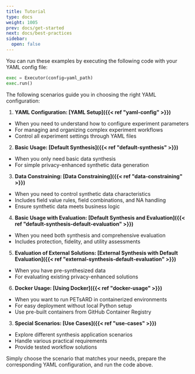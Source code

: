 ```yaml
---
title: Tutorial
type: docs
weight: 1005
prev: docs/get-started
next: docs/best-practices
sidebar:
  open: false
---
```



You can run these examples by executing the following code with your YAML config file:

```python
exec = Executor(config=yaml_path)
exec.run()
```

The following scenarios guide you in choosing the right YAML configuration:

1. **YAML Configuration: [YAML Setup]({{< ref "yaml-config" >}})**

  - When you need to understand how to configure experiment parameters
  - For managing and organizing complex experiment workflows
  - Control all experiment settings through YAML files

2. **Basic Usage: [Default Synthesis]({{< ref "default-synthesis" >}})**

  - When you only need basic data synthesis
  - For simple privacy-enhanced synthetic data generation

3. **Data Constraining: [Data Constraining]({{< ref "data-constraining" >}})**

  - When you need to control synthetic data characteristics
  - Includes field value rules, field combinations, and NA handling
  - Ensure synthetic data meets business logic

4. **Basic Usage with Evaluation: [Default Synthesis and Evaluation]({{< ref "default-synthesis-default-evaluation" >}})**

  - When you need both synthesis and comprehensive evaluation
  - Includes protection, fidelity, and utility assessments

5. **Evaluation of External Solutions: [External Synthesis with Default Evaluation]({{< ref "external-synthesis-default-evaluation" >}})**

  - When you have pre-synthesized data
  - For evaluating existing privacy-enhanced solutions

6. **Docker Usage: [Using Docker]({{< ref "docker-usage" >}})**

  - When you want to run PETsARD in containerized environments
  - For easy deployment without local Python setup
  - Use pre-built containers from GitHub Container Registry

3. **Special Scenarios: [Use Cases]({{< ref "use-cases" >}})**

  - Explore different synthesis application scenarios
  - Handle various practical requirements
  - Provide tested workflow solutions


Simply choose the scenario that matches your needs, prepare the corresponding YAML configuration, and run the code above.